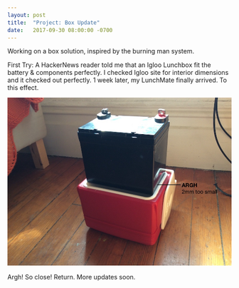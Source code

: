 ```yaml
---
layout: post
title:  "Project: Box Update"
date:   2017-09-30 08:00:00 -0700
---
```


  
Working on a box solution, inspired by the burning man system. 

First Try: A HackerNews reader told me that an Igloo Lunchbox fit the battery & components perfectly. I checked Igloo site for interior dimensions and it checked out perfectly. 1 week later, my LunchMate finally arrived. To this effect.

![](/img/box1.jpg)

Argh! So close! Return. More updates soon.